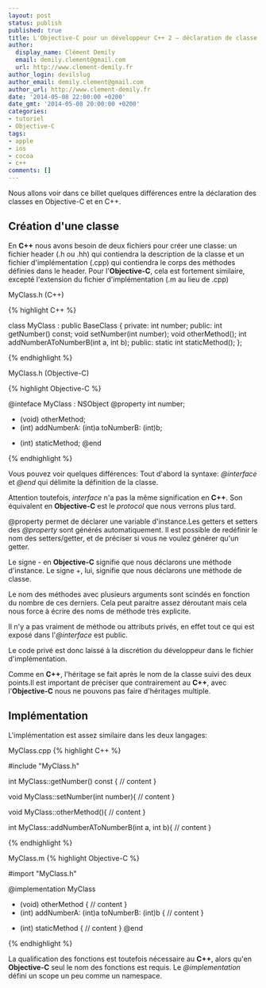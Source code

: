 ```yaml
---
layout: post
status: publish
published: true
title: L'Objective-C pour un développeur C++ 2 – déclaration de classe
author:
  display_name: Clément Demily
  email: demily.clement@gmail.com
  url: http://www.clement-demily.fr
author_login: devilslug
author_email: demily.clement@gmail.com
author_url: http://www.clement-demily.fr
date: '2014-05-08 22:00:00 +0200'
date_gmt: '2014-05-08 20:00:00 +0200'
categories:
- tutoriel
- Objective-C
tags:
- apple
- ios
- cocoa
- c++
comments: []
---
```


Nous allons voir dans ce billet quelques différences entre la déclaration des classes en Objective-C et en C++.

Création d'une classe
---

En **C++** nous avons besoin de deux fichiers pour créer une classe: un fichier header (.h ou .hh) qui contiendra la description de la classe et un fichier d'implémentation (.cpp) qui contiendra le corps des méthodes définies dans le header. Pour l'**Objective-C**, cela est fortement similaire, excepté l'extension du fichier d'implémentation (.m au lieu de .cpp)

MyClass.h (C++)

{% highlight C++ %}
 
class MyClass : public BaseClass {
private:
    int number;
public:
    int getNumber() const;
    void setNumber(int number);
    void otherMethod();
    int addNumberAToNumberB(int a, int b);
public:
    static int staticMethod();
};
 
{% endhighlight %}

MyClass.h (Objective-C)

{% highlight Objective-C %}
 
@inteface MyClass : NSObject
  @property int number;
  - (void) otherMethod;
  - (int) addNumberA: (int)a toNumberB: (int)b;
  + (int) staticMethod;
@end
 
{% endhighlight %}

Vous pouvez voir quelques différences: Tout d'abord la syntaxe: *@interface* et *@end* qui délimite la définition de la classe.

Attention toutefois, *interface* n'a pas la même signification en **C++**. Son équivalent en **Objective-C** est le *protocol* que nous verrons plus tard.

@property permet de déclarer une variable d'instance.Les getters et setters des *@property* sont générés automatiquement. Il est possible de redéfinir le nom des setters/getter, et de préciser si vous ne voulez générer qu'un getter.

Le signe - en **Objective-C** signifie que nous déclarons une méthode d'instance. Le signe +, lui, signifie que nous déclarons une méthode de classe.

Le nom des méthodes avec plusieurs arguments sont scindés en fonction du nombre de ces derniers. Cela peut paraitre assez déroutant mais cela nous force à écrire des noms de méthode très explicite.

Il n'y a pas vraiment de méthode ou attributs privés, en effet tout ce qui est exposé dans l'*@interface* est public.

Le code privé est donc laissé à la discrétion du développeur dans le fichier d'implémentation.

Comme en **C++**, l'héritage se fait après le nom de la classe suivi des deux points.Il est important de préciser que contrairement au **C++**, avec l'**Objective-C** nous ne pouvons pas faire d'héritages multiple.

Implémentation
---

L'implémentation est assez similaire dans les deux langages:

MyClass.cpp
{% highlight C++ %}
 
#include "MyClass.h"
 
int MyClass::getNumber() const {
  // content
}
 
void MyClass::setNumber(int number){
  // content
}
 
void MyClass::otherMethod(){
  // content
}
 
int MyClass::addNumberAToNumberB(int a, int b){
  // content
}

{% endhighlight %}

MyClass.m
{% highlight Objective-C %}
 
#import "MyClass.h"
 
@implementation MyClass
  - (void) otherMethod {
    // content
  }
  - (int) addNumberA: (int)a toNumberB: (int)b {
    // content
  }
  + (int) staticMethod {
    // content
  }
@end

{% endhighlight %}
 
La qualification des fonctions est toutefois nécessaire au **C++**, alors qu'en **Objective-C** seul le nom des fonctions est requis.
Le *@implementation* défini un scope un peu comme un namespace.